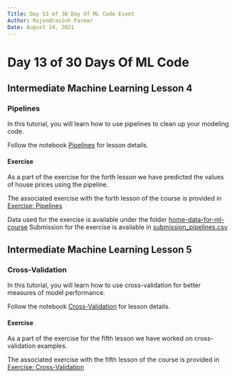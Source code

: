 ```yaml
---
Title: Day 13 of 30 Day Of ML Code Event
Author: Rajendrasinh Parmar
Date: August 14, 2021
---
```


# Day 13 of 30 Days Of ML Code

## Intermediate Machine Learning Lesson 4

### Pipelines

In this tutorial, you will learn how to use pipelines to clean up your modeling code.

Follow the notebook [Pipelines](./pipelines.ipynb) for lesson details.

#### Exercise

As a part of the exercise for the forth lesson we have predicted the values of house prices using the pipeline.

The associated exercise with the forth lesson of the course is provided in [Exercise: Pipelines](./exercise-pipelines.ipynb)

Data used for the exercise is available under the folder [home-data-for-ml-course](./home-data-for-ml-course)
Submission for the exercise is available in [submission_pipelines.csv](./home-data-for-ml-course/submission_pipelines.csv)


## Intermediate Machine Learning Lesson 5
### Cross-Validation

In this tutorial, you will learn how to use cross-validation for better measures of model performance.

Follow the notebook [Cross-Validation](./cross-validation.ipynb) for lesson details.

#### Exercise

As a part of the exercise for the fifth lesson we have worked on cross-validation examples.

The associated exercise with the fifth lesson of the course is provided in [Exercise: Cross-Validation](./exercise-cross-validation.ipynb)